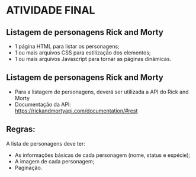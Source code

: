 # ATIVIDADE FINAL

## Listagem de personagens Rick and Morty

- 1 página HTML para listar os personagens;
- 1 ou mais arquivos CSS para estilização dos elementos;
- 1 ou mais arquivos Javascript para tornar as
páginas dinâmicas.

## Listagem de personagens Rick and Morty
- Para a listagem de personagens, deverá ser utilizada a API do Rick and Morty
- Documentação da API:
https://rickandmortyapi.com/documentation/#rest

## Regras:
A lista de personagens deve ter:
- As informações básicas de cada personagem (nome, status e espécie);
- A imagem de cada personagem;
- Paginação.